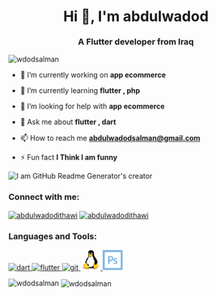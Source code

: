 <h1 align="center">Hi 👋, I'm abdulwadod</h1>
<h3 align="center">A Flutter developer from Iraq</h3>

<p align="left"> <img src="https://komarev.com/ghpvc/?username=wdodsalman&label=Profile%20views&color=0e75b6&style=flat" alt="wdodsalman" /> </p>

- 🔭 I’m currently working on **app ecommerce**

- 🌱 I’m currently learning **flutter , php**

- 🤝 I’m looking for help with **app ecommerce**

- 💬 Ask me about **flutter , dart**

- 📫 How to reach me **abdulwadodsalman@gmail.com**

- ⚡ Fun fact **I Think I am funny**

![I am GitHub Readme Generator's creator](https://j.top4top.io/p_2322b6evm1.jpg)

<h3 align="left">Connect with me:</h3>
<p align="left">
<a href="https://linkedin.com/in/abdulwadodithawi" target="blank"><img align="center" src="https://raw.githubusercontent.com/rahuldkjain/github-profile-readme-generator/master/src/images/icons/Social/linked-in-alt.svg" alt="abdulwadodithawi" height="30" width="40" /></a>
<a href="https://instagram.com/abdulwadodithawi" target="blank"><img align="center" src="https://raw.githubusercontent.com/rahuldkjain/github-profile-readme-generator/master/src/images/icons/Social/instagram.svg" alt="abdulwadodithawi" height="30" width="40" /></a>
</p>

<h3 align="left">Languages and Tools:</h3>
<p align="left"> <a href="https://dart.dev" target="_blank" rel="noreferrer"> <img src="https://www.vectorlogo.zone/logos/dartlang/dartlang-icon.svg" alt="dart" width="40" height="40"/> </a> <a href="https://flutter.dev" target="_blank" rel="noreferrer"> <img src="https://www.vectorlogo.zone/logos/flutterio/flutterio-icon.svg" alt="flutter" width="40" height="40"/> </a> <a href="https://git-scm.com/" target="_blank" rel="noreferrer"> <img src="https://www.vectorlogo.zone/logos/git-scm/git-scm-icon.svg" alt="git" width="40" height="40"/> </a> <a href="https://www.linux.org/" target="_blank" rel="noreferrer"> <img src="https://raw.githubusercontent.com/devicons/devicon/master/icons/linux/linux-original.svg" alt="linux" width="40" height="40"/> </a> <a href="https://www.photoshop.com/en" target="_blank" rel="noreferrer"> <img src="https://raw.githubusercontent.com/devicons/devicon/master/icons/photoshop/photoshop-line.svg" alt="photoshop" width="40" height="40"/> </a> </p>

<p><img align="left" src="https://github-readme-stats.vercel.app/api/top-langs?username=wdodsalman&show_icons=true&locale=en&layout=compact" alt="wdodsalman" /></p>

<p>&nbsp;<img align="center" src="https://github-readme-stats.vercel.app/api?username=wdodsalman&show_icons=true&locale=en" alt="wdodsalman" /></p>

